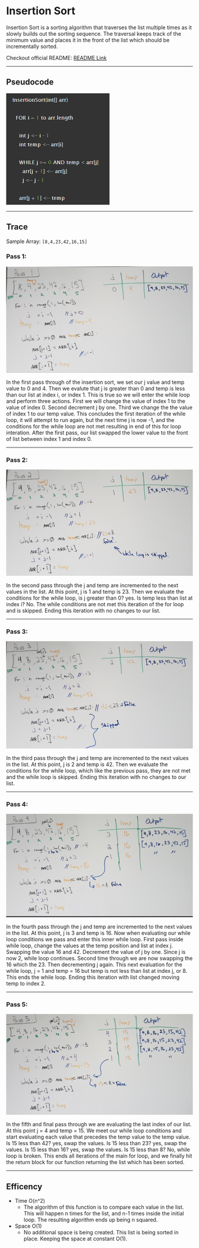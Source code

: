 # Insertion Sort
Insertion Sort is a sorting algorithm that traverses the list multiple times as it slowly builds out the sorting sequence. The traversal keeps track of the minimum value and places it in the front of the list which should be incrementally sorted.

Checkout official README: [README Link](./README.md)

---

## Pseudocode
![code](/assets/insertion_sort/pseudo_code.png)

---

## Trace
 Sample Array: `[8,4,23,42,16,15]`

### Pass 1:
![pass 1](/assets/insertion_sort/pass_1.png)

In the first pass through of the insertion sort, we set our j value and temp value to 0 and 4. Then we evalute that j is greater than 0 and temp is less than our list at index i, or index 1. This is true so we will enter the while loop and perform three actions. First we will change the value of index 1 to the value of index 0. Second decrement j by one. Third we change the the value of index 1 to our temp value. This concludes the first iteration of the while loop, it will attempt to run again, but the next time j is now -1, and the conditions for the while loop are not met resulting in end of this for loop interation. After the first pass, our list swapped the lower value to the front of list between index 1 and index 0.

---

### Pass 2:
![pass 2](/assets/insertion_sort/pass_2.png)

In the second pass through the j and temp are incremented to the next values in the list. At this point, j is 1 and temp is 23. Then we evaluate the conditions for the while loop, is j greater than 0? yes. Is temp less than list at index i? No. The while conditions are not met this iteration of the for loop and is skipped. Ending this iteration with no changes to our list.

---

### Pass 3:
![pass 3](/assets/insertion_sort/pass_3.png)

In the third pass through the j and temp are incremented to the next values in the list. At this point, j is 2 and temp is 42. Then we evaluate the conditions for the while loop, which like the previous pass, they are not met and the while loop is skipped. Ending this iteration with no changes to our list.

---

### Pass 4:
![pass 4](/assets/insertion_sort/pass_4.png)

In the fourth pass through the j and temp are incremented to the next values in the list. At this point, j is 3 and temp is 16. Now when evaluating our while loop conditions we pass and enter this inner while loop. First pass inside while loop, change the values at the temp position and list at index j. Swapping the value 16 and 42. Decrement the value of j by one. Since j is now 2, while loop continues. Second time through we are now swapping the 16 which the 23. Then decrementing j again. This next evaluation for the while loop, j = 1 and temp = 16 but temp is not less than list at index j, or 8. This ends the while loop. Ending this iteration with list changed moving temp to index 2.

---

### Pass 5:
![pass 5](/assets/insertion_sort/pass_5.png)

In the fifth and final pass through we are evaluating the last index of our list. At this point j = 4 and temp = 15. We meet our while loop conditions and start evaluating each value that precedes the temp value to the temp value. Is 15 less than 42? yes, swap the values. Is 15 less than 23? yes, swap the values. Is 15 less than 16? yes, swap the values. Is 15 less than 8? No, while loop is broken. This ends all iterations of the main for loop, and we finally hit the return block for our function returning the list which has been sorted.

---

## Efficency
* Time O(n^2)
    - The algorithm of this function is to compare each value in the list. This will happen n times for the list, and n-1 times inside the initial loop. The resulting algorithm ends up being n squared.
* Space O(1)
    - No additional space is being created. This list is being sorted in place. Keeping the space at constant O(1).
